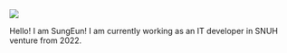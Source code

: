<img src="https://capsule-render.vercel.app/api?type=rounded&color= #F1C40F&height=300&section=header&text=Welcome!&fontSize=90&font-color=white" />

Hello! I am SungEun! 
I am currently working as an IT developer in SNUH venture from 2022.

